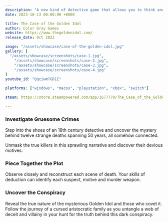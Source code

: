 ```yaml
---
description: "A new kind of detective game that allows you to think and investigate freely. Discover clues surrounding 12 strange and gruesome deaths and build your own theory. Pick your suspect, deduce the motive, unmask the awful truth."
date: 2023-10-13 00:00:00 +0000

title: The Case of the Golden Idol
author: Color Gray Games
website: https://www.thegoldenidol.com/
release_date: Oct 2022

image: "/assets/showcase/case-of-the-golden-idol.jpg"
gallery: [
  "/assets/showcase/screenshots/case-1.jpg",
	"/assets/showcase/screenshots/case-2.jpg",
	"/assets/showcase/screenshots/case-3.jpg",
	"/assets/showcase/screenshots/case-4.jpg"
]
youtube_id: "Qqciwm7GD1E"

platforms: ["windows", "macos", "playstation", "xbox", "switch"]

steam: https://store.steampowered.com/app/1677770/The_Case_of_the_Golden_Idol/?curator_clanid=41324400

---
```


### Investigate Gruesome Crimes
Step into the shoes of an 18th century detective and uncover the mystery behind twelve strange deaths spanning 50 years, all somehow connected.

Unmask the true killers in this sprawling narrative and discover their devious motives.

### Piece Together the Plot
Observe closely and reconstruct each scene of death. Your skills of deduction can identify each suspect, motive and murder weapon.

### Uncover the Conspiracy
Reveal the true nature of the mysterious Golden Idol and those who covet it. Follow the journey of a cursed aristocratic family as you untangle a web of deceit and villainy in your hunt for the truth behind this dark conspiracy.
